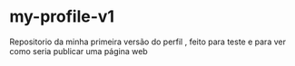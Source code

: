 # my-profile-v1
Repositorio da minha primeira versão do perfil , feito para teste e para ver como seria publicar uma página web
